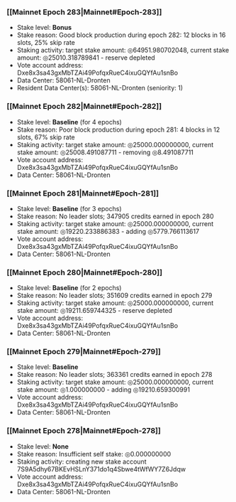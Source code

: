 ### [[Mainnet Epoch 283|Mainnet#Epoch-283]]
* Stake level: **Bonus**
* Stake reason: Good block production during epoch 282: 12 blocks in 16 slots, 25% skip rate
* Staking activity: target stake amount: ◎64951.980702048, current stake amount: ◎25010.318789841 - reserve depleted
* Vote account address: Dxe8x3sa43gxMbTZAi49PofqxRueC4ixuGQYfAu1snBo
* Data Center: 58061-NL-Dronten
* Resident Data Center(s): 58061-NL-Dronten (seniority: 1)
### [[Mainnet Epoch 282|Mainnet#Epoch-282]]
* Stake level: **Baseline** (for 4 epochs)
* Stake reason: Poor block production during epoch 281: 4 blocks in 12 slots, 67% skip rate
* Staking activity: target stake amount: ◎25000.000000000, current stake amount: ◎25008.491087711 - removing ◎8.491087711
* Vote account address: Dxe8x3sa43gxMbTZAi49PofqxRueC4ixuGQYfAu1snBo
* Data Center: 58061-NL-Dronten
### [[Mainnet Epoch 281|Mainnet#Epoch-281]]
* Stake level: **Baseline** (for 3 epochs)
* Stake reason: No leader slots; 347905 credits earned in epoch 280
* Staking activity: target stake amount: ◎25000.000000000, current stake amount: ◎19220.233886383 - adding ◎5779.766113617
* Vote account address: Dxe8x3sa43gxMbTZAi49PofqxRueC4ixuGQYfAu1snBo
* Data Center: 58061-NL-Dronten
### [[Mainnet Epoch 280|Mainnet#Epoch-280]]
* Stake level: **Baseline** (for 2 epochs)
* Stake reason: No leader slots; 351609 credits earned in epoch 279
* Staking activity: target stake amount: ◎25000.000000000, current stake amount: ◎19211.659744325 - reserve depleted
* Vote account address: Dxe8x3sa43gxMbTZAi49PofqxRueC4ixuGQYfAu1snBo
* Data Center: 58061-NL-Dronten
### [[Mainnet Epoch 279|Mainnet#Epoch-279]]
* Stake level: **Baseline**
* Stake reason: No leader slots; 363361 credits earned in epoch 278
* Staking activity: target stake amount: ◎25000.000000000, current stake amount: ◎1.000000000 - adding ◎19210.659300991
* Vote account address: Dxe8x3sa43gxMbTZAi49PofqxRueC4ixuGQYfAu1snBo
* Data Center: 58061-NL-Dronten
### [[Mainnet Epoch 278|Mainnet#Epoch-278]]
* Stake level: **None**
* Stake reason: Insufficient self stake: ◎0.000000000
* Staking activity: creating new stake account 7S9A5dhy67BKEvHSLnY371do1q4Sbwe4tWfWY7Z6Jdqw
* Vote account address: Dxe8x3sa43gxMbTZAi49PofqxRueC4ixuGQYfAu1snBo
* Data Center: 58061-NL-Dronten
